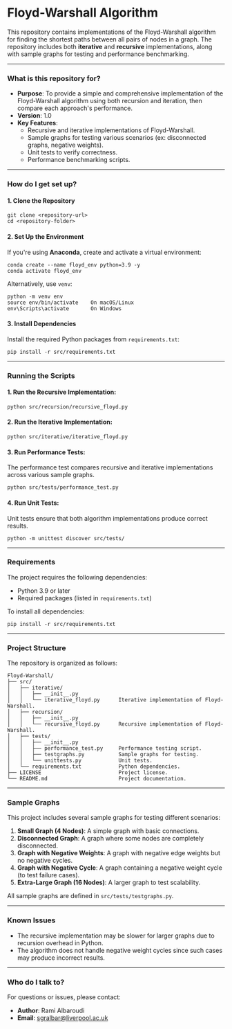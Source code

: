 # Floyd-Warshall Algorithm #

This repository contains implementations of the Floyd-Warshall algorithm for finding the shortest paths between all pairs of nodes in a graph. The repository includes both **iterative** and **recursive** implementations, along with sample graphs for testing and performance benchmarking.

---

### What is this repository for? ###
- **Purpose**: To provide a simple and comprehensive implementation of the Floyd-Warshall algorithm using both recursion and iteration, then compare each approach's performance.
- **Version**: 1.0
- **Key Features**:
  - Recursive and iterative implementations of Floyd-Warshall.
  - Sample graphs for testing various scenarios (ex: disconnected graphs, negative weights).
  - Unit tests to verify correctness.
  - Performance benchmarking scripts.

---

### How do I get set up? ###

#### 1. Clone the Repository
```
git clone <repository-url>
cd <repository-folder>
```

#### 2. Set Up the Environment
If you're using **Anaconda**, create and activate a virtual environment:
```
conda create --name floyd_env python=3.9 -y
conda activate floyd_env
```

Alternatively, use `venv`:
```
python -m venv env
source env/bin/activate    On macOS/Linux
env\Scripts\activate       On Windows
```

#### 3. Install Dependencies
Install the required Python packages from `requirements.txt`:
```
pip install -r src/requirements.txt
```

---

### Running the Scripts ###

#### 1. Run the Recursive Implementation:
```
python src/recursion/recursive_floyd.py
```

#### 2. Run the Iterative Implementation:
```
python src/iterative/iterative_floyd.py
```

#### 3. Run Performance Tests:
The performance test compares recursive and iterative implementations across various sample graphs.
```
python src/tests/performance_test.py
```

#### 4. Run Unit Tests:
Unit tests ensure that both algorithm implementations produce correct results.
```
python -m unittest discover src/tests/
```

---

### Requirements ###

The project requires the following dependencies:
- Python 3.9 or later
- Required packages (listed in `requirements.txt`)

To install all dependencies:
```
pip install -r src/requirements.txt
```

---

### Project Structure ###

The repository is organized as follows:

```
Floyd-Warshall/
├── src/
│   ├── iterative/
│   │   ├── __init__.py
│   │   └── iterative_floyd.py      Iterative implementation of Floyd-Warshall.
│   ├── recursion/
│   │   ├── __init__.py
│   │   └── recursive_floyd.py      Recursive implementation of Floyd-Warshall.
│   ├── tests/
│   │   ├── __init__.py
│   │   ├── performance_test.py     Performance testing script.
│   │   ├── testgraphs.py           Sample graphs for testing.
│   │   └── unittests.py            Unit tests.
│   └── requirements.txt            Python dependencies.
├── LICENSE                         Project license.
└── README.md                       Project documentation.
```

---

### Sample Graphs ###

This project includes several sample graphs for testing different scenarios:

1. **Small Graph (4 Nodes)**: A simple graph with basic connections.
2. **Disconnected Graph**: A graph where some nodes are completely disconnected.
3. **Graph with Negative Weights**: A graph with negative edge weights but no negative cycles.
4. **Graph with Negative Cycle**: A graph containing a negative weight cycle (to test failure cases).
5. **Extra-Large Graph (16 Nodes)**: A larger graph to test scalability.

All sample graphs are defined in `src/tests/testgraphs.py`.

---

### Known Issues ###

- The recursive implementation may be slower for larger graphs due to recursion overhead in Python.
- The algorithm does not handle negative weight cycles since such cases may produce incorrect results.

---

### Who do I talk to? ###

For questions or issues, please contact:

- **Author**: Rami Albaroudi
- **Email**: sgralbar@liverpool.ac.uk

```

